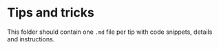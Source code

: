 # Tips and tricks



This folder should contain one `.md` file per tip with code snippets, details and instructions.